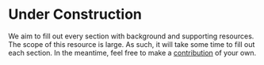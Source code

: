 # Under Construction

We aim to fill out every section with background and supporting resources. The scope of this resource is large. As such, it will take some time to fill out each section. In the meantime, feel free to make a [contribution](https://github.com/pragmint/best-practices#contributing) of your own.
